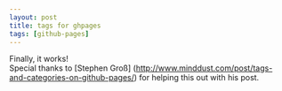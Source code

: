 ```yaml
---
layout: post
title: tags for ghpages
tags: [github-pages]
---
```

Finally, it works!
<br />
Special thanks to [Stephen Groß] (http://www.minddust.com/post/tags-and-categories-on-github-pages/) for helping this out with his post.
